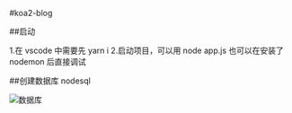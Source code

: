 #koa2-blog

##启动

1.在 vscode 中需要先 yarn i 2.启动项目，可以用 node app.js 也可以在安装了 nodemon 后直接调试

##创建数据库 nodesql

![数据库](https://github.com/leejungyong/koa2-blog-sample/tree/master/public/images/database.png)
